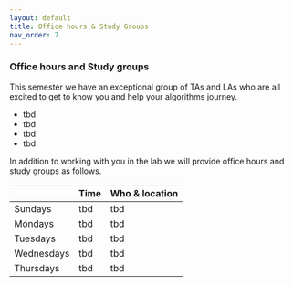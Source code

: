 ```yaml
---
layout: default 
title: Office hours & Study Groups 
nav_order: 7
---
```



### Office hours and Study groups 

This semester we have an exceptional group of TAs and LAs who are all excited to get to know you and help your algorithms journey. 

 * tbd 
 * tbd
 * tbd 
 * tbd 



In addition to working with you in the lab we will provide office hours and study groups as follows. 


|              |   Time       | Who & location |
|:-------------|:-------------|:---------------|
| Sundays      | tbd  | tbd  |
| Mondays      | tbd  | tbd  |
| Tuesdays     | tbd  | tbd  |
| Wednesdays   | tbd  | tbd  |
| Thursdays    | tbd  | tbd  |




